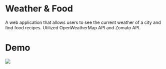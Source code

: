 # Weather & Food

A web application that allows users to see the current weather of a city and find food recipes. Utilized OpenWeatherMap API and Zomato API. 

# Demo
![](https://github.com/hmanalai/Weather-Food/blob/master/appDemo.gif)
